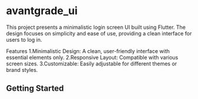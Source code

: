 # avantgrade_ui

This project presents a minimalistic login screen UI built using Flutter. The design focuses on simplicity and ease of use, providing a clean interface for users to log in.

Features
1.Minimalistic Design: A clean, user-friendly interface with essential elements only.
2.Responsive Layout: Compatible with various screen sizes.
3.Customizable: Easily adjustable for different themes or brand styles.

## Getting Started


